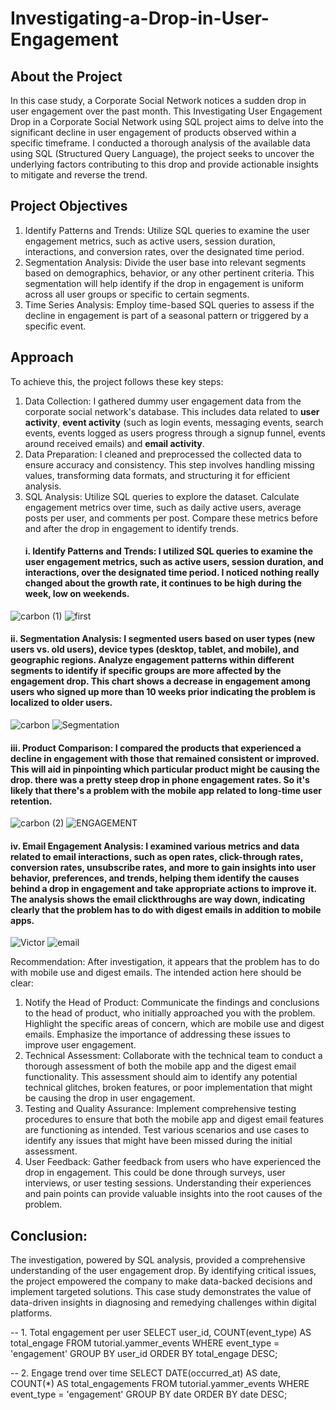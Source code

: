 # Investigating-a-Drop-in-User-Engagement

## About the Project
In this case study, a Corporate Social Network notices a sudden drop in user engagement over the past month. This Investigating User Engagement Drop in a Corporate Social Network using SQL project aims to delve into the significant decline in user engagement of products observed within a specific timeframe. I conducted a thorough analysis of the available data using SQL (Structured Query Language), the project seeks to uncover the underlying factors contributing to this drop and provide actionable insights to mitigate and reverse the trend.

## Project Objectives
1. Identify Patterns and Trends: Utilize SQL queries to examine the user engagement metrics, such as active users, session duration, interactions, and conversion rates, over the designated time period.
2. Segmentation Analysis: Divide the user base into relevant segments based on demographics, behavior, or any other pertinent criteria. This segmentation will help identify if the drop in engagement is uniform across all user groups or specific to certain segments.
3. Time Series Analysis: Employ time-based SQL queries to assess if the decline in engagement is part of a seasonal pattern or triggered by a specific event.

## Approach
To achieve this, the project follows these key steps:
1. Data Collection: I gathered dummy user engagement data from the corporate social network's database. This includes data related to **user activity**, **event activity** (such as login events, messaging events, search events, events logged as users progress through a signup funnel, events around received emails) and **email activity**.
2. Data Preparation: I cleaned and preprocessed the collected data to ensure accuracy and consistency. This step involves handling missing values, transforming data formats, and structuring it for efficient analysis.
3. SQL Analysis: Utilize SQL queries to explore the dataset. Calculate engagement metrics over time, such as daily active users, average posts per user, and comments per post. Compare these metrics before and after the drop in engagement to identify trends.
   #### i. Identify Patterns and Trends: I utilized SQL queries to examine the user engagement metrics, such as active users, session duration, and interactions, over the designated time period. I noticed nothing really changed about the growth rate, it continues to be high during the week, low on weekends.
![carbon (1)](https://github.com/VictorOluniyi/Investigating-a-Drop-in-User-Engagement/assets/115374063/e9b79377-d8e3-4f2c-8f25-a21be6671fa1)
![first](https://github.com/VictorOluniyi/Investigating-a-Drop-in-User-Engagement/assets/115374063/808e2b3e-4543-4304-aed3-741678382eb0)
  #### ii. Segmentation Analysis: I segmented users based on user types (new users vs. old users), device types (desktop, tablet, and mobile), and geographic regions. Analyze engagement patterns within different segments to identify if specific groups are more affected by the engagement drop. This chart shows a decrease in engagement among users who signed up more than 10 weeks prior indicating the problem is localized to older users.
![carbon](https://github.com/VictorOluniyi/Investigating-a-Drop-in-User-Engagement/assets/115374063/5d97c43e-27ef-4925-89ae-5d72f843ba65)
![Segmentation](https://github.com/VictorOluniyi/Investigating-a-Drop-in-User-Engagement/assets/115374063/f9ad48c4-5179-476d-8585-d8903e0e7dec)
  #### iii. Product Comparison: I compared the products that experienced a decline in engagement with those that remained consistent or improved. This will aid in pinpointing which particular product might be causing the drop. there was a pretty steep drop in phone engagement rates. So it's likely that there's a problem with the mobile app related to long-time user retention.
![carbon (2)](https://github.com/VictorOluniyi/Investigating-a-Drop-in-User-Engagement/assets/115374063/609446cc-55c3-43b7-8c85-c80dd53c1888)
![ENGAGEMENT](https://github.com/VictorOluniyi/Investigating-a-Drop-in-User-Engagement/assets/115374063/c2cb2406-f4e3-423d-8bae-1a635af90d0f)
  #### iv. Email Engagement Analysis: I examined various metrics and data related to email interactions, such as open rates, click-through rates, conversion rates, unsubscribe rates, and more to gain insights into user behavior, preferences, and trends, helping them identify the causes behind a drop in engagement and take appropriate actions to improve it. The analysis shows the email clickthroughs are way down, indicating clearly that the problem has to do with digest emails in addition to mobile apps.
![Victor](https://github.com/VictorOluniyi/Investigating-a-Drop-in-User-Engagement/assets/115374063/29fd2b86-8d4a-48bd-8796-b1682d45d61d)
![email](https://github.com/VictorOluniyi/Investigating-a-Drop-in-User-Engagement/assets/115374063/c0a367f6-7815-4ea7-bb3b-89a50632aad0)

Recommendation:
After investigation, it appears that the problem has to do with mobile use and digest emails. The intended action here should be clear:
1. Notify the Head of Product: Communicate the findings and conclusions to the head of product, who initially approached you with the problem. Highlight the specific areas of concern, which are mobile use and digest emails. Emphasize the importance of addressing these issues to improve user engagement.
2. Technical Assessment: Collaborate with the technical team to conduct a thorough assessment of both the mobile app and the digest email functionality. This assessment should aim to identify any potential technical glitches, broken features, or poor implementation that might be causing the drop in user engagement.
3. Testing and Quality Assurance: Implement comprehensive testing procedures to ensure that both the mobile app and digest email features are functioning as intended. Test various scenarios and use cases to identify any issues that might have been missed during the initial assessment.
4. User Feedback: Gather feedback from users who have experienced the drop in engagement. This could be done through surveys, user interviews, or user testing sessions. Understanding their experiences and pain points can provide valuable insights into the root causes of the problem.

## Conclusion:
The investigation, powered by SQL analysis, provided a comprehensive understanding of the user engagement drop. By identifying critical issues, the project empowered the company to make data-backed decisions and implement targeted solutions. This case study demonstrates the value of data-driven insights in diagnosing and remedying challenges within digital platforms.

-- 1. Total engagement per user
SELECT user_id,
  COUNT(event_type) AS total_engage
FROM tutorial.yammer_events
WHERE event_type = 'engagement'
GROUP BY user_id
ORDER BY total_engage DESC;

-- 2. Engage trend over time
SELECT DATE(occurred_at) AS date, 
    COUNT(*) AS total_engagements
FROM tutorial.yammer_events
WHERE event_type = 'engagement'
GROUP BY date
ORDER BY date DESC;
